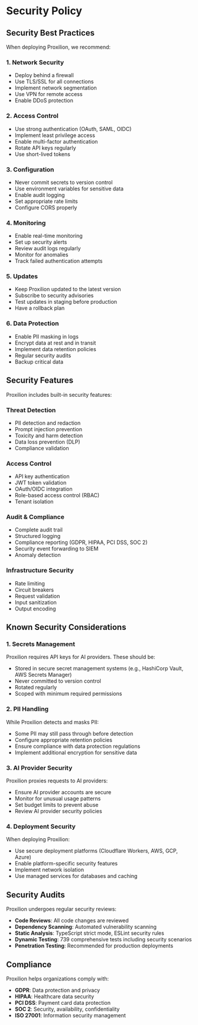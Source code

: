 # Security Policy

## Security Best Practices

When deploying Proxilion, we recommend:

### 1. Network Security

- Deploy behind a firewall
- Use TLS/SSL for all connections
- Implement network segmentation
- Use VPN for remote access
- Enable DDoS protection

### 2. Access Control

- Use strong authentication (OAuth, SAML, OIDC)
- Implement least privilege access
- Enable multi-factor authentication
- Rotate API keys regularly
- Use short-lived tokens

### 3. Configuration

- Never commit secrets to version control
- Use environment variables for sensitive data
- Enable audit logging
- Set appropriate rate limits
- Configure CORS properly

### 4. Monitoring

- Enable real-time monitoring
- Set up security alerts
- Review audit logs regularly
- Monitor for anomalies
- Track failed authentication attempts

### 5. Updates

- Keep Proxilion updated to the latest version
- Subscribe to security advisories
- Test updates in staging before production
- Have a rollback plan

### 6. Data Protection

- Enable PII masking in logs
- Encrypt data at rest and in transit
- Implement data retention policies
- Regular security audits
- Backup critical data

## Security Features

Proxilion includes built-in security features:

### Threat Detection
- PII detection and redaction
- Prompt injection prevention
- Toxicity and harm detection
- Data loss prevention (DLP)
- Compliance validation

### Access Control
- API key authentication
- JWT token validation
- OAuth/OIDC integration
- Role-based access control (RBAC)
- Tenant isolation

### Audit & Compliance
- Complete audit trail
- Structured logging
- Compliance reporting (GDPR, HIPAA, PCI DSS, SOC 2)
- Security event forwarding to SIEM
- Anomaly detection

### Infrastructure Security
- Rate limiting
- Circuit breakers
- Request validation
- Input sanitization
- Output encoding

## Known Security Considerations

### 1. Secrets Management

Proxilion requires API keys for AI providers. These should be:
- Stored in secure secret management systems (e.g., HashiCorp Vault, AWS Secrets Manager)
- Never committed to version control
- Rotated regularly
- Scoped with minimum required permissions

### 2. PII Handling

While Proxilion detects and masks PII:
- Some PII may still pass through before detection
- Configure appropriate retention policies
- Ensure compliance with data protection regulations
- Implement additional encryption for sensitive data

### 3. AI Provider Security

Proxilion proxies requests to AI providers:
- Ensure AI provider accounts are secure
- Monitor for unusual usage patterns
- Set budget limits to prevent abuse
- Review AI provider security policies

### 4. Deployment Security

When deploying Proxilion:
- Use secure deployment platforms (Cloudflare Workers, AWS, GCP, Azure)
- Enable platform-specific security features
- Implement network isolation
- Use managed services for databases and caching

## Security Audits

Proxilion undergoes regular security reviews:

- **Code Reviews**: All code changes are reviewed
- **Dependency Scanning**: Automated vulnerability scanning
- **Static Analysis**: TypeScript strict mode, ESLint security rules
- **Dynamic Testing**: 739 comprehensive tests including security scenarios
- **Penetration Testing**: Recommended for production deployments

## Compliance

Proxilion helps organizations comply with:

- **GDPR**: Data protection and privacy
- **HIPAA**: Healthcare data security
- **PCI DSS**: Payment card data protection
- **SOC 2**: Security, availability, confidentiality
- **ISO 27001**: Information security management

